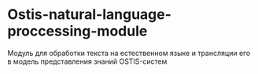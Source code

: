 # Ostis-natural-language-proccessing-module
Модуль для обработки текста на естественном языке и трансляции его в модель представления знаний OSTIS-систем
